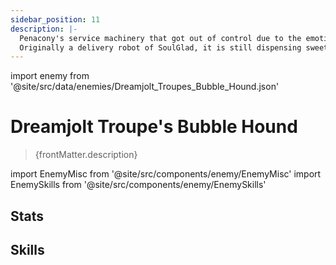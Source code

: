 ```yaml
---
sidebar_position: 11
description: |-
  Penacony's service machinery that got out of control due to the emotional interference in the Dreamscape.
  Originally a delivery robot of SoulGlad, it is still dispensing sweetness after losing control, inviting everyone to taste this delicacy.
---
```


import enemy from '@site/src/data/enemies/Dreamjolt_Troupes_Bubble_Hound.json'

# Dreamjolt Troupe's Bubble Hound
<blockquote>{frontMatter.description}</blockquote>

import EnemyMisc from '@site/src/components/enemy/EnemyMisc'
import EnemySkills from '@site/src/components/enemy/EnemySkills'

## Stats

<EnemyMisc enemy={enemy} variant={0} />

## Skills

<EnemySkills enemy={enemy} variant={0} />
